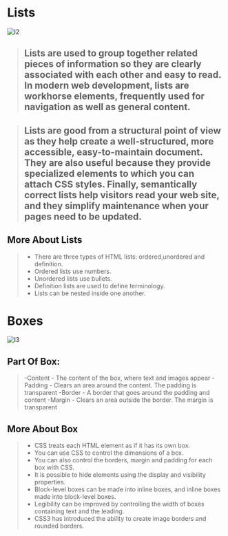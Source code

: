 # Lists 

![I2](https://www.jotform.com/blog/wp-content/uploads/2018/08/to-do-list-compressor.jpg)

> ## Lists are used to group together related pieces of information so they are clearly associated with each other and easy to read. In modern web development, lists are workhorse elements, frequently used for navigation as well as general content.

> ## Lists are good from a structural point of view as they help create a well-structured, more accessible, easy-to-maintain document. They are also useful because they provide specialized elements to which you can attach CSS styles. Finally, semantically correct lists help visitors read your web site, and they simplify maintenance when your pages need to be updated.


## More About Lists 
> - There are three types of HTML lists: ordered,unordered and definition.
> - Ordered lists use numbers.
> - Unordered lists use bullets.
> - Definition lists are used to define terminology.
> - Lists can be nested inside one another.





# Boxes 
![I3](https://cdn03.boxcdn.net/sites/default/files/box_default_og_sharing_image/box-social.jpg)

## Part Of Box:
> -Content - The content of the box, where text and images appear
> -Padding - Clears an area around the content. The padding is transparent
> -Border - A border that goes around the padding and content
> -Margin - Clears an area outside the border. The margin is transparent

## More About Box 
> - CSS treats each HTML element as if it has its own box.
> - You can use CSS to control the dimensions of a box.
> - You can also control the borders, margin and padding for each box with CSS.
> - It is possible to hide elements using the display and visibility properties.
> - Block-level boxes can be made into inline boxes, and inline boxes made into block-level boxes.
> - Legibility can be improved by controlling the width of boxes containing text and the leading.
> - CSS3 has introduced the ability to create image borders and rounded borders.